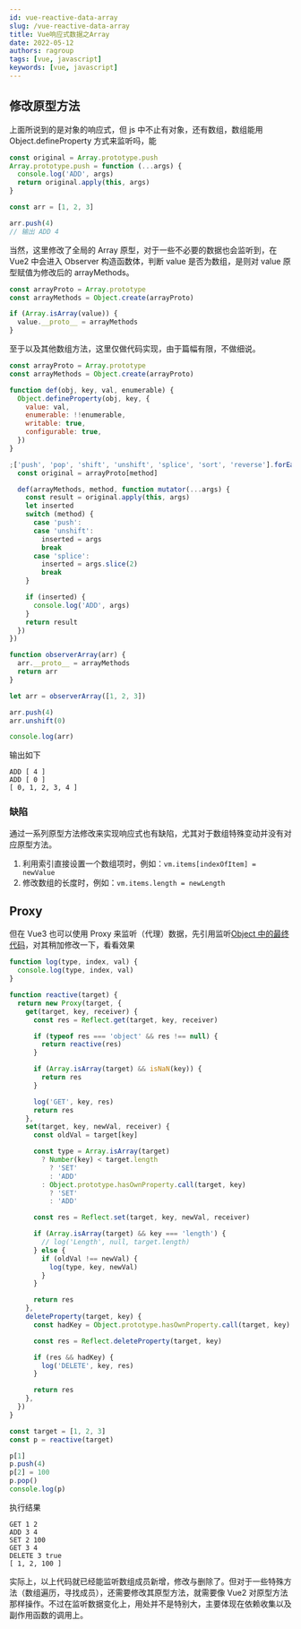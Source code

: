 ```yaml
---
id: vue-reactive-data-array
slug: /vue-reactive-data-array
title: Vue响应式数据之Array
date: 2022-05-12
authors: ragroup
tags: [vue, javascript]
keywords: [vue, javascript]
---
```


<!-- truncate -->

## 修改原型方法

上面所说到的是对象的响应式，但 js 中不止有对象，还有数组，数组能用 Object.defineProperty 方式来监听吗，能

```javascript
const original = Array.prototype.push
Array.prototype.push = function (...args) {
  console.log('ADD', args)
  return original.apply(this, args)
}

const arr = [1, 2, 3]

arr.push(4)
// 输出 ADD 4
```

当然，这里修改了全局的 Array 原型，对于一些不必要的数据也会监听到，在 Vue2 中会进入 Observer 构造函数体，判断 value 是否为数组，是则对 value 原型赋值为修改后的 arrayMethods。

```javascript
const arrayProto = Array.prototype
const arrayMethods = Object.create(arrayProto)

if (Array.isArray(value)) {
  value.__proto__ = arrayMethods
}
```

至于以及其他数组方法，这里仅做代码实现，由于篇幅有限，不做细说。

```javascript
const arrayProto = Array.prototype
const arrayMethods = Object.create(arrayProto)

function def(obj, key, val, enumerable) {
  Object.defineProperty(obj, key, {
    value: val,
    enumerable: !!enumerable,
    writable: true,
    configurable: true,
  })
}

;['push', 'pop', 'shift', 'unshift', 'splice', 'sort', 'reverse'].forEach(function (method) {
  const original = arrayProto[method]

  def(arrayMethods, method, function mutator(...args) {
    const result = original.apply(this, args)
    let inserted
    switch (method) {
      case 'push':
      case 'unshift':
        inserted = args
        break
      case 'splice':
        inserted = args.slice(2)
        break
    }

    if (inserted) {
      console.log('ADD', args)
    }
    return result
  })
})

function observerArray(arr) {
  arr.__proto__ = arrayMethods
  return arr
}

let arr = observerArray([1, 2, 3])

arr.push(4)
arr.unshift(0)

console.log(arr)
```

输出如下

```
ADD [ 4 ]
ADD [ 0 ]
[ 0, 1, 2, 3, 4 ]
```

### 缺陷

通过一系列原型方法修改来实现响应式也有缺陷，尤其对于数组特殊变动并没有对应原型方法。

1. 利用索引直接设置一个数组项时，例如：`vm.items[indexOfItem] = newValue`
2. 修改数组的长度时，例如：`vm.items.length = newLength`

## Proxy

但在 Vue3 也可以使用 Proxy 来监听（代理）数据，先引用监听[Object 中的最终代码](/docs/vue-reactive-data-object#最终代码)，对其稍加修改一下，看看效果

```javascript
function log(type, index, val) {
  console.log(type, index, val)
}

function reactive(target) {
  return new Proxy(target, {
    get(target, key, receiver) {
      const res = Reflect.get(target, key, receiver)

      if (typeof res === 'object' && res !== null) {
        return reactive(res)
      }

      if (Array.isArray(target) && isNaN(key)) {
        return res
      }

      log('GET', key, res)
      return res
    },
    set(target, key, newVal, receiver) {
      const oldVal = target[key]

      const type = Array.isArray(target)
        ? Number(key) < target.length
          ? 'SET'
          : 'ADD'
        : Object.prototype.hasOwnProperty.call(target, key)
          ? 'SET'
          : 'ADD'

      const res = Reflect.set(target, key, newVal, receiver)

      if (Array.isArray(target) && key === 'length') {
        // log('Length', null, target.length)
      } else {
        if (oldVal !== newVal) {
          log(type, key, newVal)
        }
      }

      return res
    },
    deleteProperty(target, key) {
      const hadKey = Object.prototype.hasOwnProperty.call(target, key)

      const res = Reflect.deleteProperty(target, key)

      if (res && hadKey) {
        log('DELETE', key, res)
      }

      return res
    },
  })
}

const target = [1, 2, 3]
const p = reactive(target)

p[1]
p.push(4)
p[2] = 100
p.pop()
console.log(p)
```

执行结果

```
GET 1 2
ADD 3 4
SET 2 100
GET 3 4
DELETE 3 true
[ 1, 2, 100 ]
```

实际上，以上代码就已经能监听数组成员新增，修改与删除了。但对于一些特殊方法（数组遍历，寻找成员），还需要修改其原型方法，就需要像 Vue2 对原型方法那样操作。不过在监听数据变化上，用处并不是特别大，主要体现在依赖收集以及副作用函数的调用上。

